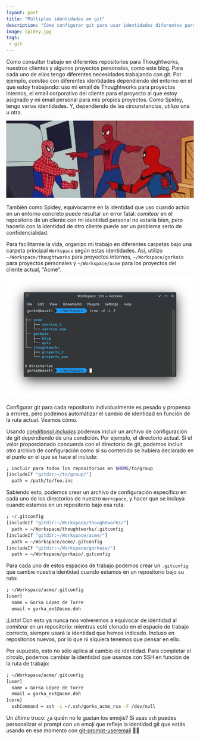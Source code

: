```yaml
---
layout: post
title: "Múltiples identidades en git"
description: "Cómo configurar git para usar identidades diferentes para cada repositorio"
image: spidey.jpg
tags:
 - git
---
```


Como consultor trabajo en diferentes repositorios para Thoughtworks, nuestros clientes y algunos proyectos personales, como este blog. Para cada uno de ellos tengo diferentes necesidades trabajando con git. Por ejemplo, _comiteo_ con diferentes identidades dependiendo del entorno en el que estoy trabajando: uso mi email de Thoughtworks para proyectos internos, el email corporativo del cliente para el proyecto al que estoy asignado y mi email personal para mis propios proyectos. Como Spidey, tengo varias identidades. Y, dependiendo de las circunstancias, utilizo una u otra.

![Identidad múltiple](spidey.jpg)

También como Spidey, equivocarme en la identidad que uso cuando actúo en un entorno concreto puede resultar un error fatal: _comitear_ en el repositorio de un cliente con mi identidad personal no estaría bien, pero hacerlo con la identidad de otro cliente puede ser un problema serio de confidencialidad.

Para facilitarme la vida, organizo mi trabajo en diferentes carpetas bajo una carpeta principal `Workspace` según estas identidades. Así, utilizo `~/Workspace/thoughtworks` para proyectos internos, `~/Workspace/gorkaio` para proyectos personales y `~/Workspace/acme` para los proyectos del cliente actual, "Acme".

![Estructura de Workspace](workspace.png)

Configurar git para cada repositorio individualmente es pesado y propenso a errores, pero podemos automatizar el cambio de identidad en función de la ruta actual. Veamos cómo.

Usando [_conditional includes_](https://git-scm.com/docs/git-config#_conditional_includes) podemos incluir un archivo de configuración de git dependiendo de una condición. Por ejemplo, el directorio actual. Si el valor proporcionado concuerda con el directorio de git, podemos incluir otro archivo de configuración como si su contenido se hubiera declarado en el punto en el que se hace el include:

```sh
; incluir para todos los repositorios en $HOME/to/group
[includeIf "gitdir:~/to/group/"]
  path = /path/to/foo.inc
```

Sabiendo esto, podemos crear un archivo de configuración específico en cada uno de los directorios de nuestro `Workspace`, y hacer que se incluya cuando estamos en un repositorio bajo esa ruta:

```sh
; ~/.gitconfig
[includeIf "gitdir:~/Workspace/thoughtworks/"]
  path = ~/Workspace/thoughtworks/.gitconfig
[includeIf "gitdir:~/Workspace/acme/"]
  path = ~/Workspace/acme/.gitconfig
[includeIf "gitdir:~/Workspace/gorkaio/"]
  path = ~/Workspace/gorkaio/.gitconfig
```

Para cada uno de estos espacios de trabajo podemos crear un `.gitconfig` que cambie nuestra identidad cuando estamos en un repositorio bajo su ruta:

```sh
; ~/Workspace/acme/.gitconfig
[user]
  name = Gorka López de Torre
  email = gorka_ext@acme.doh
```

¡Listo! Con esto ya nunca nos volveremos a equivocar de identidad al _comitear_ en un repositorio: mientras esté clonado en el espacio de trabajo correcto, siempre usará la identidad que hemos indicado. Incluso en repositorios nuevos, por lo que ni siquiera tenemos que pensar en ello.

Por supuesto, esto no sólo aplica al cambio de identidad. Para completar el círculo, podemos cambiar la identidad que usamos con SSH en función de la ruta de trabajo:

```sh
; ~/Workspace/acme/.gitconfig
[user]
  name = Gorka López de Torre
  email = gorka_ext@acme.doh
[core]
  sshCommand = ssh -i ~/.ssh/gorka_acme_rsa -F /dev/null
```

Un último truco: ¿a quién no le gustan los emojis? Si usas `zsh` puedes personalizar el prompt con un emoji que refleje la identidad git que estás usando en ese momento con [git-prompt-useremail](https://github.com/mroth/git-prompt-useremail) 👨‍🦲